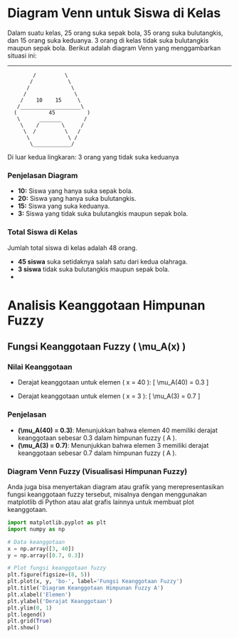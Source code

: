# Diagram Venn untuk Siswa di Kelas

Dalam suatu kelas, 25 orang suka sepak bola, 35 orang suka bulutangkis, dan 15 orang suka keduanya. 3 orang di kelas tidak suka bulutangkis maupun sepak bola. Berikut adalah diagram Venn yang menggambarkan situasi ini:

_________
            /         \
           /           \
          /             \
         /               \
        /    10    15     \ 
       /___________________\
      (          45          )
       \      _______       /
        \    /       \     /
         \  /         \   /
          \            \ /
           \____________/

Di luar kedua lingkaran: 3 orang yang tidak suka keduanya

### Penjelasan Diagram

- **10:** Siswa yang hanya suka sepak bola.
- **20:** Siswa yang hanya suka bulutangkis.
- **15:** Siswa yang suka keduanya.
- **3:** Siswa yang tidak suka bulutangkis maupun sepak bola.

### Total Siswa di Kelas

Jumlah total siswa di kelas adalah 48 orang.

- **45 siswa** suka setidaknya salah satu dari kedua olahraga.
- **3 siswa** tidak suka bulutangkis maupun sepak bola.
- 






# Analisis Keanggotaan Himpunan Fuzzy

## Fungsi Keanggotaan Fuzzy \( \mu_A(x) \)

### Nilai Keanggotaan
- Derajat keanggotaan untuk elemen \( x = 40 \):
  \[
  \mu_A(40) = 0.3
  \]

- Derajat keanggotaan untuk elemen \( x = 3 \):
  \[
  \mu_A(3) = 0.7
  \]

### Penjelasan
- **\(\mu_A(40) = 0.3\)**: Menunjukkan bahwa elemen 40 memiliki derajat keanggotaan sebesar 0.3 dalam himpunan fuzzy \( A \).
- **\(\mu_A(3) = 0.7\)**: Menunjukkan bahwa elemen 3 memiliki derajat keanggotaan sebesar 0.7 dalam himpunan fuzzy \( A \).

### Diagram Venn Fuzzy (Visualisasi Himpunan Fuzzy)

Anda juga bisa menyertakan diagram atau grafik yang merepresentasikan fungsi keanggotaan fuzzy tersebut, misalnya dengan menggunakan matplotlib di Python atau alat grafis lainnya untuk membuat plot keanggotaan.

```python
import matplotlib.pyplot as plt
import numpy as np

# Data keanggotaan
x = np.array([3, 40])
y = np.array([0.7, 0.3])

# Plot fungsi keanggotaan fuzzy
plt.figure(figsize=(8, 5))
plt.plot(x, y, 'bo-', label='Fungsi Keanggotaan Fuzzy')
plt.title('Diagram Keanggotaan Himpunan Fuzzy A')
plt.xlabel('Elemen')
plt.ylabel('Derajat Keanggotaan')
plt.ylim(0, 1)
plt.legend()
plt.grid(True)
plt.show()
